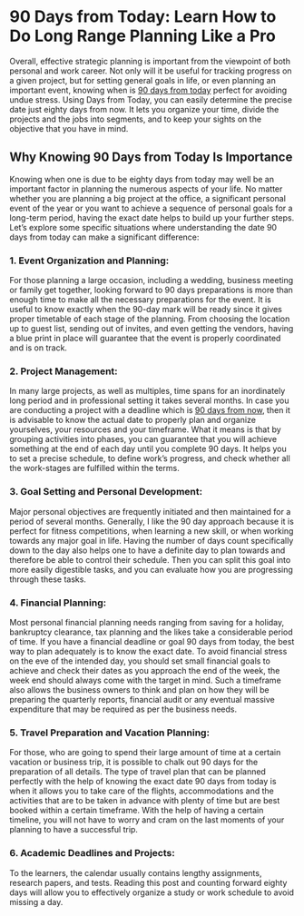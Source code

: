 <!-- wp:heading {"level":1} -->
<h1 class="wp-block-heading"><strong>90 Days from Today: Learn How to Do Long Range Planning Like a Pro</strong></h1>
<!-- /wp:heading -->

<!-- wp:paragraph -->
<p>Overall, effective strategic planning is important from the viewpoint of both personal and work career. Not only will it be useful for tracking progress on a given project, but for setting general goals in life, or even planning an important event, knowing when is <a href="https://daysfromtoday.net/date/90-days-from-today" title="">90 days from today</a> perfect for avoiding undue stress. Using Days from Today, you can easily determine the precise date just eighty days from now. It lets you organize your time, divide the projects and the jobs into segments, and to keep your sights on the objective that you have in mind.</p>
<!-- /wp:paragraph -->

<!-- wp:heading -->
<h2 class="wp-block-heading"><strong>Why Knowing 90 Days from Today Is Importance</strong> </h2>
<!-- /wp:heading -->

<!-- wp:paragraph -->
<p>Knowing when one is due to be eighty days from today may well be an important factor in planning the numerous aspects of your life. No matter whether you are planning a big project at the office, a significant personal event of the year or you want to achieve a sequence of personal goals for a long-term period, having the exact date helps to build up your further steps. Let’s explore some specific situations where understanding the date 90 days from today can make a significant difference:</p>
<!-- /wp:paragraph -->

<!-- wp:heading {"level":3} -->
<h3 class="wp-block-heading"><strong>1. Event Organization and Planning:&nbsp;</strong></h3>
<!-- /wp:heading -->

<!-- wp:paragraph -->
<p>For those planning a large occasion, including a wedding, business meeting or family get together, looking forward to 90 days preparations is more than enough time to make all the necessary preparations for the event. It is useful to know exactly when the 90-day mark will be ready since it gives proper timetable of each stage of the planning. From choosing the location up to guest list, sending out of invites, and even getting the vendors, having a blue print in place will guarantee that the event is properly coordinated and is on track.</p>
<!-- /wp:paragraph -->

<!-- wp:heading {"level":3} -->
<h3 class="wp-block-heading"><strong>2. Project Management:&nbsp;</strong></h3>
<!-- /wp:heading -->

<!-- wp:paragraph -->
<p>In many large projects, as well as multiples, time spans for an inordinately long period and in professional setting it takes several months. In case you are conducting a project with a deadline which is <a href="https://daysfromtoday.net/date/90-days-from-today" title="">90 days from now</a>, then it is advisable to know the actual date to properly plan and organize yourselves, your resources and your timeframe. What it means is that by grouping activities into phases, you can guarantee that you will achieve something at the end of each day until you complete 90 days. It helps you to set a precise schedule, to define work’s progress, and check whether all the work-stages are fulfilled within the terms.</p>
<!-- /wp:paragraph -->

<!-- wp:heading {"level":3} -->
<h3 class="wp-block-heading"><strong>3. Goal Setting and Personal Development:&nbsp;</strong></h3>
<!-- /wp:heading -->

<!-- wp:paragraph -->
<p>Major personal objectives are frequently initiated and then maintained for a period of several months. Generally, I like the 90 day approach because it is perfect for fitness competitions, when learning a new skill, or when working towards any major goal in life. Having the number of days count specifically down to the day also helps one to have a definite day to plan towards and therefore be able to control their schedule. Then you can split this goal into more easily digestible tasks, and you can evaluate how you are progressing through these tasks.</p>
<!-- /wp:paragraph -->

<!-- wp:heading {"level":3} -->
<h3 class="wp-block-heading"><strong>4. Financial Planning:&nbsp;</strong></h3>
<!-- /wp:heading -->

<!-- wp:paragraph -->
<p>Most personal financial planning needs ranging from saving for a holiday, bankruptcy clearance, tax planning and the likes take a considerable period of time. If you have a financial deadline or goal 90 days from today, the best way to plan adequately is to know the exact date. To avoid financial stress on the eve of the intended day, you should set small financial goals to achieve and check their dates as you approach the end of the week, the week end should always come with the target in mind. Such a timeframe also allows the business owners to think and plan on how they will be preparing the quarterly reports, financial audit or any eventual massive expenditure that may be required as per the business needs.</p>
<!-- /wp:paragraph -->

<!-- wp:heading {"level":3} -->
<h3 class="wp-block-heading"><strong>5. Travel Preparation and Vacation Planning:&nbsp;</strong></h3>
<!-- /wp:heading -->

<!-- wp:paragraph -->
<p>For those, who are going to spend their large amount of time at a certain vacation or business trip, it is possible to chalk out 90 days for the preparation of all details. The type of travel plan that can be planned perfectly with the help of knowing the exact date 90 days from today is when it allows you to take care of the flights, accommodations and the activities that are to be taken in advance with plenty of time but are best booked within a certain timeframe. With the help of having a certain timeline, you will not have to worry and cram on the last moments of your planning to have a successful trip.</p>
<!-- /wp:paragraph -->

<!-- wp:heading {"level":3} -->
<h3 class="wp-block-heading"><strong>6. Academic Deadlines and Projects: </strong> </h3>
<!-- /wp:heading -->

<!-- wp:paragraph -->
<p>To the learners, the calendar usually contains lengthy assignments, research papers, and tests. Reading this post and counting forward eighty days will allow you to effectively organize a study or work schedule to avoid missing a day.</p>
<!-- /wp:paragraph -->
